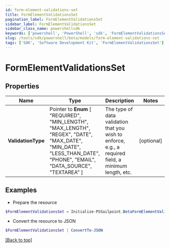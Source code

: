 ```yaml
---
id: form-element-validations-set
title: FormElementValidationsSet
pagination_label: FormElementValidationsSet
sidebar_label: FormElementValidationsSet
sidebar_class_name: powershellsdk
keywords: ['powershell', 'PowerShell', 'sdk', 'FormElementValidationsSet'] 
slug: /tools/sdk/powershell/beta/models/form-element-validations-set
tags: ['SDK', 'Software Development Kit', 'FormElementValidationsSet']
---
```



# FormElementValidationsSet

## Properties

Name | Type | Description | Notes
------------ | ------------- | ------------- | -------------
**ValidationType** |  Pointer to  **Enum** [  "REQUIRED",    "MIN_LENGTH",    "MAX_LENGTH",    "REGEX",    "DATE",    "MAX_DATE",    "MIN_DATE",    "LESS_THAN_DATE",    "PHONE",    "EMAIL",    "DATA_SOURCE",    "TEXTAREA" ] | The type of data validation that you wish to enforce, e.g., a required field, a minimum length, etc. | [optional] 

## Examples

- Prepare the resource
```powershell
$FormElementValidationsSet = Initialize-PSSailpoint.BetaFormElementValidationsSet  -ValidationType REQUIRED
```

- Convert the resource to JSON
```powershell
$FormElementValidationsSet | ConvertTo-JSON
```


[[Back to top]](#) 

